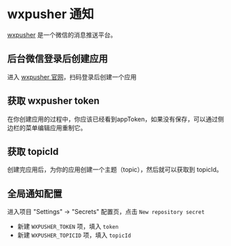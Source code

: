 # wxpusher 通知

[wxpusher](https://wxpusher.zjiecode.com/docs/#/) 是一个微信的消息推送平台。

## 后台微信登录后创建应用

进入 [wxpusher 官网](https://wxpusher.zjiecode.com/admin/login)，扫码登录后创建一个应用

## 获取 wxpusher token

在你创建应用的过程中，你应该已经看到appToken，如果没有保存，可以通过侧边栏的菜单编辑应用重制它。

## 获取 topicId

创建完应用后，为你的应用创建一个主题（topic），然后就可以获取到 topicId。

</details>

## 全局通知配置

进入项目 "Settings" → "Secrets" 配置页，点击 `New repository secret`

- 新建 `WXPUSHER_TOKEN` 项，填入 `token`
- 新建 `WXPUSHER_TOPICID` 项，填入 `topicId`
